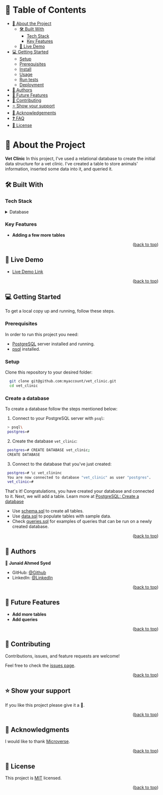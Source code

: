 # 📗 Table of Contents

- [📖 About the Project](#about-project)
  - [🛠 Built With](#built-with)
    - [Tech Stack](#tech-stack)
    - [Key Features](#key-features)
  - [🚀 Live Demo](#live-demo)
- [💻 Getting Started](#getting-started)
  - [Setup](#setup)
  - [Prerequisites](#prerequisites)
  - [Install](#install)
  - [Usage](#usage)
  - [Run tests](#run-tests)
  - [Deployment](#triangular_flag_on_post-deployment)
- [👥 Authors](#authors)
- [🔭 Future Features](#future-features)
- [🤝 Contributing](#contributing)
- [⭐️ Show your support](#support)
- [🙏 Acknowledgements](#acknowledgements)
- [❓ FAQ](#faq)
- [📝 License](#license)

<!-- PROJECT DESCRIPTION -->

# 📖 About the Project <a name="about-project"></a>

**Vet Clinic** In this project, I've used a relational database to create the initial data structure for a vet clinic. I've created a table to store animals' information, inserted some data into it, and queried it.

## 🛠 Built With <a name="built-with"></a>

### Tech Stack <a name="tech-stack"></a>

<details>
<summary>Database</summary>
  <ul>
    <li><a href="https://www.postgresql.org/">PostgreSQL</a></li>
  </ul>
</details>

<!-- Features -->

### Key Features <a name="key-features"></a>

- **Adding a few more tables**

<p align="right">(<a href="#readme-top">back to top</a>)</p>

<!-- LIVE DEMO -->

## 🚀 Live Demo <a name="live-demo"></a>

- [Live Demo Link]()

<p align="right">(<a href="#readme-top">back to top</a>)</p>

<!-- GETTING STARTED -->

## 💻 Getting Started <a name="getting-started"></a>

To get a local copy up and running, follow these steps.

### Prerequisites

In order to run this project you need:

- [PostgreSQL](https://www.postgresql.org/) server installed and running.
- [psql](https://www.postgresql.org/docs/current/app-psql.html) installed.

### Setup

Clone this repository to your desired folder:

```sh
  git clone git@github.com:myaccount/vet_clinic.git
  cd vet_clinic
```

### Create a database

To create a database follow the steps mentioned below:

1. Connect to your PostgreSQL server with `psql`:

```sh
 > psql\
 postgres=#
```

2. Create the database `vet_clinic`:

```sh
 postgres=# CREATE DATABASE vet_clinic;
 CREATE DATABASE
```

3.  Connect to the database that you've just created:

```sh
 postgres=# \c vet_clininc
 You are now connected to database "vet_clinic" as user "postgres".
 vet_clinic=#
```

That's it! Congratulations, you have created your database and connected to it. Next, we will add a table. Learn more at [PostgreSQL: Create a database](https://www.postgresql.org/docs/current/sql-createdatabase.html)

- Use [schema.sql](https://github.com/iamsjunaid/vet_clinic/blob/dev/schema.sql) to create all tables.
- Use [data.sql](https://github.com/iamsjunaid/vet_clinic/blob/dev/data.sql) to populate tables with sample data.
- Check [queries.sql](https://github.com/iamsjunaid/vet_clinic/blob/dev/queries.sql) for examples of queries that can be run on a newly created database.

<p align="right">(<a href="#readme-top">back to top</a>)</p>

<!-- AUTHORS -->

## 👥 Authors <a name="authors"></a>

👤 **Junaid Ahmed Syed**

- GitHub: [@Github](https://github.com/iamsjunaid)
- LinkedIn: [@LinkedIn](https://linkedin.com/in/junaidahmedsyed)

<p align="right">(<a href="#readme-top">back to top</a>)</p>

<!-- FUTURE FEATURES -->

## 🔭 Future Features <a name="future-features"></a>

- **Add more tables**
- **Add queries**

<p align="right">(<a href="#readme-top">back to top</a>)</p>

<!-- CONTRIBUTING -->

## 🤝 Contributing <a name="contributing"></a>

Contributions, issues, and feature requests are welcome!

Feel free to check the [issues page](https://github.com/iamsjunaid/vet_clinic/issues).

<p align="right">(<a href="#readme-top">back to top</a>)</p>

<!-- SUPPORT -->

## ⭐️ Show your support <a name="support"></a>

If you like this project please give it a 🌟.

<p align="right">(<a href="#readme-top">back to top</a>)</p>

<!-- ACKNOWLEDGEMENTS -->

## 🙏 Acknowledgments <a name="acknowledgements"></a>

I would like to thank [Microverse](https://www.microverse.org/).

<p align="right">(<a href="#readme-top">back to top</a>)</p>

<!-- LICENSE -->

## 📝 License <a name="license"></a>

This project is [MIT](https://github.com/iamsjunaid/vet_clinic/blob/bf9f8b06088712b4c6a9735414958a2efed288d1/LICENSE) licensed.

<p align="right">(<a href="#readme-top">back to top</a>)</p>
